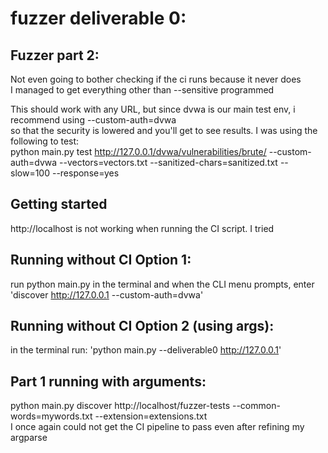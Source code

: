 # fuzzer deliverable 0:

## Fuzzer part 2:  
Not even going to bother checking if the ci runs because it never does  
I managed to get everything other than --sensitive programmed  
  
This should work with any URL, but since dvwa is our main test env, i recommend using --custom-auth=dvwa  
so that the security is lowered and you'll get to see results.  I was using the following to test:  
python main.py test http://127.0.0.1/dvwa/vulnerabilities/brute/ --custom-auth=dvwa --vectors=vectors.txt --sanitized-chars=sanitized.txt --slow=100 --response=yes


## Getting started
http://localhost is not working when running the CI script.  I tried

## Running without CI Option 1:
run python main.py in the terminal and when the CLI menu prompts, enter 'discover http://127.0.0.1 --custom-auth=dvwa'

## Running without CI Option 2 (using args):
in the terminal run: 'python main.py --deliverable0 http://127.0.0.1'  

## Part 1 running with arguments:
python main.py discover http://localhost/fuzzer-tests --common-words=mywords.txt --extension=extensions.txt  
I once again could not get the CI pipeline to pass even after refining my argparse
